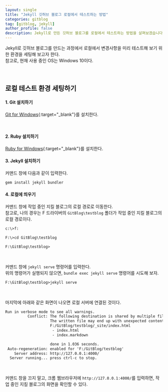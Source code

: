 ```yaml
---
layout: single
title: "Jekyll 깃허브 블로그 로컬에서 테스트하는 방법"
categories: gitblog
tag: [gitblog, jekyll]
author_profile: false
description: Jekyll로 만든 깃허브 블로그를 로컬에서 테스트하는 방법을 살펴보겠습니다.
---
```


Jekyll로 깃허브 블로그를 만드는 과정에서 로컬에서 변경사항을 미리 테스트해 보기 위한 환경을 세팅해 보고자 한다.  
참고로, 현재 사용 중인 OS는 Windows 10이다.
<br>
<br>
<br>





## 로컬 테스트 환경 세팅하기

#### 1. Git 설치하기

[Git for Windows](https://gitforwindows.org/){:target="_blank"}를 설치한다.

<br>

#### 2. Ruby 설치하기

[Ruby for Windows](https://rubyinstaller.org/){:target="_blank"}를 설치한다.

#### 3. Jekyll 설치하기

커맨드 창에 다음과 같이 입력한다.

```html
gem install jekyll bundler
```

#### 4. 로컬에 띄우기

커맨드 창에 작업 중인 지킬 블로그의 로컬 경로로 이동한다.  
참고로, 나의 경우는 F 드라이버의 `GitBlog\testblog` 폴더가 작업 중인 지킬 블로그의 로컬 경로이다.

```html
c:\>f:

F:\>cd GitBlog\testblog

F:\GitBlog\testblog>
```

<br>

커맨드 창에 `jekyll serve` 명령어를 입력한다.  
위의 명령어가 실행되지 않으면, `bundle exec jekyll serve` 명령어를 시도해 보자.

```html
F:\GitBlog\testblog>jekyll serve
```

<br>

마지막에 아래와 같은 화면이 나오면 로컬 서버에 연결된 것이다.

```html
Run in verbose mode to see all warnings.
          Conflict: The following destination is shared by multiple files.
                    The written file may end up with unexpected contents.
                    F:/GitBlog/testblog/_site/index.html
                     - index.html
                     - index.markdown

                    done in 1.036 seconds.
 Auto-regeneration: enabled for 'F:/GitBlog/testblog'
    Server address: http://127.0.0.1:4000/
  Server running... press ctrl-c to stop.
```

<br>

커맨드 창을 끄지 말고, 크롬 웹브라우저에 `http://127.0.0.1:4000/`를 입력하면, 작업 중인 지킬 블로그의 화면을 확인할 수 있다.

